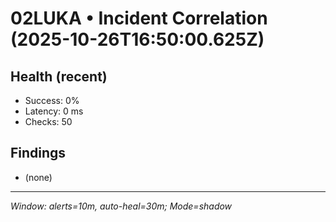 # 02LUKA • Incident Correlation (2025-10-26T16:50:00.625Z)

## Health (recent)
- Success: 0%
- Latency: 0 ms
- Checks: 50

## Findings
- (none)

---
_Window: alerts=10m, auto-heal=30m; Mode=shadow_